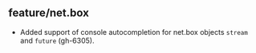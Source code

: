 ## feature/net.box

* Added support of console autocompletion for net.box objects `stream`
  and `future` (gh-6305).
